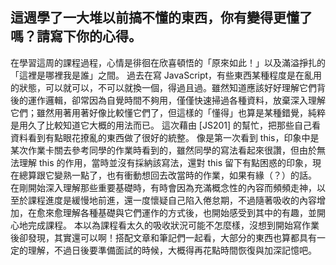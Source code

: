 ## 這週學了一大堆以前搞不懂的東西，你有變得更懂了嗎？請寫下你的心得。

在學習這周的課程過程，心情是徘徊在欣喜頓悟的「原來如此！」以及滿溢掙扎的「這裡是哪裡我是誰」之間。
過去在寫 JavaScript，有些東西某種程度是在亂用的狀態，可以就可以，不可以就換一個，得過且過。雖然知道應該好好理解它們背後的運作邏輯，卻常因為自覺時間不夠用，僅僅快速掃過各種資料，放棄深入理解它們；雖然用著用著好像比較懂它們了，但這樣的「懂得」也算是某種錯覺，純粹是用久了比較知道它大概的用法而已。
這次藉由 [JS201] 的幫忙，把那些自己看資料看到有點眼花撩亂的東西做了很好的統整。
像是第一次看到 this，印象中是某次作業卡關去參考同學的作業時看到的，雖然同學的寫法看起來很讚，但由於無法理解 this 的作用，當時並沒有採納該寫法，還對 this 留下有點困惑的印象，現在總算跟它變熟一點了，也有衝動想回去改當時的作業，如果有緣（？）的話。
在剛開始深入理解那些重要基礎時，有時會因為充滿概念性的內容而頻頻走神，以至於課程進度是緩慢地前進，還一度懷疑自己陷入倦怠期，不過隨著吸收的內容增加，在愈來愈理解各種基礎與它們運作的方式後，也開始感受到其中的有趣，並開心地完成課程。
本以為課程看太久的吸收狀況可能不怎麼樣，沒想到開始寫作業後卻發現，其實還可以啊！搭配文章和筆記們一起看，大部分的東西也算都具有一定的理解，不過日後要準備面試的時候，大概得再花點時間恢復與加深記憶吧。

